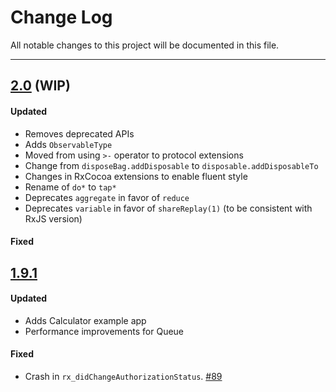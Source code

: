# Change Log
All notable changes to this project will be documented in this file.

---

## [2.0](https://github.com/ReactiveX/RxSwift/pull/50) (WIP)

#### Updated

* Removes deprecated APIs
* Adds `ObservableType`
* Moved from using `>-` operator to protocol extensions
* Change from `disposeBag.addDisposable` to `disposable.addDisposableTo`
* Changes in RxCocoa extensions to enable fluent style
* Rename of `do*` to `tap*`
* Deprecates `aggregate` in favor of `reduce`
* Deprecates `variable` in favor of `shareReplay(1)` (to be consistent with RxJS version)


#### Fixed

## [1.9.1](https://github.com/ReactiveX/RxSwift/releases/tag/1.9.1)

#### Updated

* Adds Calculator example app
* Performance improvements for Queue

#### Fixed

* Crash in `rx_didChangeAuthorizationStatus`. [#89](https://github.com/ReactiveX/RxSwift/issues/89)

